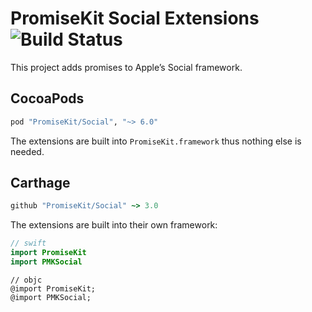 # PromiseKit Social Extensions ![Build Status]

This project adds promises to Apple’s Social framework.

## CocoaPods

```ruby
pod "PromiseKit/Social", "~> 6.0"
```

The extensions are built into `PromiseKit.framework` thus nothing else is needed.

## Carthage

```ruby
github "PromiseKit/Social" ~> 3.0
```

The extensions are built into their own framework:

```swift
// swift
import PromiseKit
import PMKSocial
```

```objc
// objc
@import PromiseKit;
@import PMKSocial;
```


[Build Status]: https://travis-ci.org/PromiseKit/Social.svg?branch=master

